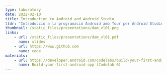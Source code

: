 ```yaml
---
type: laboratory
date: 2022-02-10
title: Introduction to Android and Android Studio
tldr: "Introducció a la programació Android amb Tour per Android Studio"
thumbnail: /static_files/presentations/dam_vl01.png
links: 
    - url: /static_files/presentations/dam_vl01.pdf
      name: slides
    - url: https://www.github.com
      name: code
materials: 
    - url: https://developer.android.com/codelabs/build-your-first-android-app#0
      name: Build-your-first-android-app (Codelab 0)
---
```



